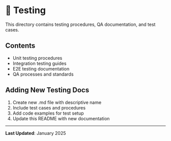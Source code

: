 # 🧪 Testing

This directory contains testing procedures, QA documentation, and test cases.

## Contents

- Unit testing procedures
- Integration testing guides
- E2E testing documentation
- QA processes and standards

## Adding New Testing Docs

1. Create new .md file with descriptive name
2. Include test cases and procedures
3. Add code examples for test setup
4. Update this README with new documentation

---

**Last Updated**: January 2025

